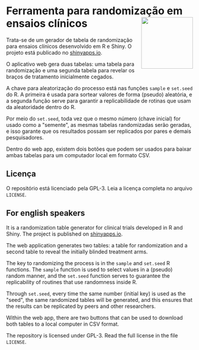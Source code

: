 # Ferramenta para randomização em ensaios clínicos <a href='https://github.com/brunomontezano/randomizacao-shiny/'><img src='_assets/clinical_trial.webp' align="right" height="139" /></a>

Trata-se de um gerador de tabela de randomização para ensaios clínicos
desenvolvido em R e Shiny. O projeto está publicado no
[shinyapps.io](https://brunomontezano.shinyapps.io/randomizacao-shiny/).

O aplicativo web gera duas tabelas: uma tabela para randomização e uma segunda
tabela para revelar os braços de tratamento inicialmente cegados.

A chave para aleatorização do processo está nas funções `sample` e `set.seed`
do R. A primeira é usada para sortear valores de forma (pseudo) aleatória, e a
segunda função serve para garantir a replicabilidade de rotinas que usam da
aleatoridade dentro do R.

Por meio do `set.seed`, toda vez que o mesmo número (chave inicial) for usado
como a "semente", as mesmas tabelas randomizadas serão geradas, e isso garante
que os resultados possam ser replicados por pares e demais pesquisadores.

Dentro do web app, existem dois botões que podem ser usados para baixar ambas
tabelas para um computador local em formato CSV.

## Licença

O repositório está licenciado pela GPL-3. Leia a licença completa no arquivo
`LICENSE`.

## For english speakers

It is a randomization table generator for clinical trials developed in R and
Shiny. The project is published on
[shinyapps.io](https://brunomontezano.shinyapps.io/randomizacao-shiny/).

The web application generates two tables: a table for randomization and a second
table to reveal the initially blinded treatment arms.

The key to randomizing the process is in the `sample` and `set.seed` R
functions. The `sample` function is used to select values in a (pseudo) random
manner, and the `set.seed` function serves to guarantee the replicability of
routines that use randomness inside R.

Through `set.seed`, every time the same number (initial key) is used as the
"seed", the same randomized tables will be generated, and this ensures that the
results can be replicated by peers and other researchers.

Within the web app, there are two buttons that can be used to download both
tables to a local computer in CSV format.

The repository is licensed under GPL-3. Read the full license in the file
`LICENSE`.
